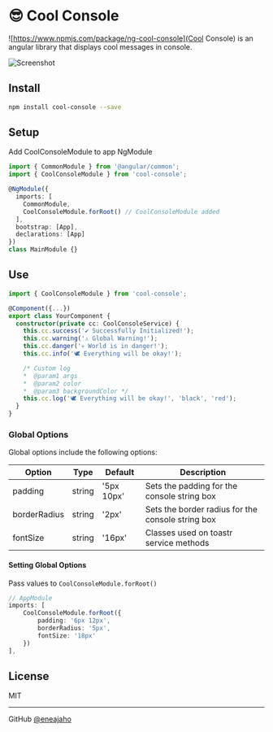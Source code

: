# 😎 Cool Console

![https://www.npmjs.com/package/ng-cool-console](Cool Console) is an angular library that displays cool messages in console.

![Screenshot](https://i.imgur.com/98NHB3T.png)

## Install
```bash
npm install cool-console --save
```

## Setup
Add CoolConsoleModule to app NgModule

```typescript
import { CommonModule } from '@angular/common';
import { CoolConsoleModule } from 'cool-console';

@NgModule({
  imports: [
    CommonModule,
    CoolConsoleModule.forRoot() // CoolConsoleModule added
  ],
  bootstrap: [App],
  declarations: [App]
})
class MainModule {}
```

## Use

```typescript
import { CoolConsoleModule } from 'cool-console';

@Component({...})
export class YourComponent {
  constructor(private cc: CoolConsoleService) {
    this.cc.success('✔ Successfully Initialized!');
    this.cc.warning('⚠ Global Warning!');
    this.cc.danger('💀 World is in danger!');
    this.cc.info('🕊 Everything will be okay!');

    /* Custom log
    *  @param1 args
    *  @param2 color
    *  @param3 backgroundColor */
    this.cc.log('🕊 Everything will be okay!', 'black', 'red');
  }
}
```

### Global Options

Global options include the following options:

| Option          | Type    | Default       | Description                                       |
| ----------------| ------- | ------------- | ------------------------------------------------- |
| padding         | string  | '5px 10px'    | Sets the padding for the console string box       | 
| borderRadius    | string  | '2px'         | Sets the border radius for the console string box |
| fontSize        | string  | '16px'        | Classes used on toastr service methods            |

#### Setting Global Options

Pass values to `CoolConsoleModule.forRoot()`

```typescript
// AppModule
imports: [
    CoolConsoleModule.forRoot({
        padding: '6px 12px',
        borderRadius: '5px',
        fontSize: '18px'
    })
],
```

## License

MIT

---
GitHub [@eneajaho](https://github.com/eneajaho)


